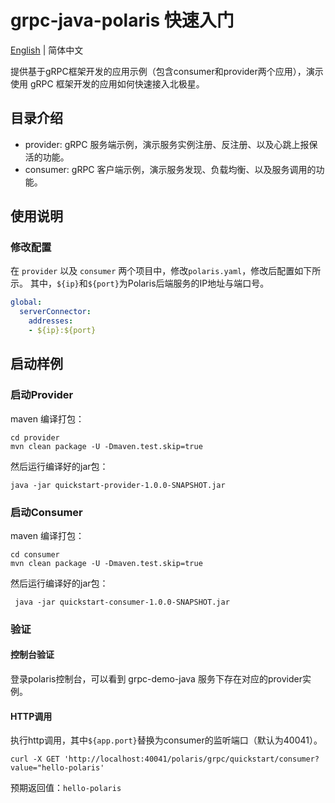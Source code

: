 # grpc-java-polaris 快速入门

[English](./README.md) | 简体中文

提供基于gRPC框架开发的应用示例（包含consumer和provider两个应用），演示使用 gRPC 框架开发的应用如何快速接入北极星。

## 目录介绍

- provider: gRPC 服务端示例，演示服务实例注册、反注册、以及心跳上报保活的功能。
- consumer: gRPC 客户端示例，演示服务发现、负载均衡、以及服务调用的功能。

## 使用说明

### 修改配置

在 ```provider``` 以及 ```consumer``` 两个项目中，修改```polaris.yaml```，修改后配置如下所示。
其中，```${ip}```和```${port}```为Polaris后端服务的IP地址与端口号。

```yaml
global:
  serverConnector:
    addresses:
    - ${ip}:${port}
```

## 启动样例

### 启动Provider

maven 编译打包：
```shell
cd provider
mvn clean package -U -Dmaven.test.skip=true
```

然后运行编译好的jar包：

```shell
java -jar quickstart-provider-1.0.0-SNAPSHOT.jar
```

### 启动Consumer

maven 编译打包：
```shell
cd consumer
mvn clean package -U -Dmaven.test.skip=true
```

然后运行编译好的jar包：

```shell
 java -jar quickstart-consumer-1.0.0-SNAPSHOT.jar
```

### 验证

#### 控制台验证

登录polaris控制台，可以看到 grpc-demo-java 服务下存在对应的provider实例。

#### HTTP调用

执行http调用，其中`${app.port}`替换为consumer的监听端口（默认为40041）。
```shell
curl -X GET 'http://localhost:40041/polaris/grpc/quickstart/consumer?value="hello-polaris'
```

预期返回值：`hello-polaris`